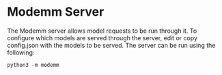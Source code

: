 # Modemm Server

The Modemm server allows model requests to be run through it. To configure which models are served through the server, edit or copy config.json with the models to be served. The server can be run using the following:

`python3 -m modemm`